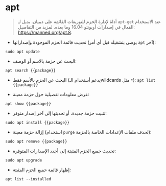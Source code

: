 # apt

> أداة لإدارة الحزم للتوزيعات القائمة على ديبيان.
> بديل لـ `apt-get` عند الاستخدام الفعال في إصدارات أوبونتو 16.04 وما بعده.
> لمزيد من التفاصيل: <https://manned.org/apt.8>.

- تحديث قائمة الحزم الموجودة وإصداراتها (يوصى بتشغيله قبل أي أمر `apt` آخر):

`sudo apt update`

- البحث عن حزمة بالاسم أو الوصف:

`apt search {{package}}`

- البحث عن الحزم بالأسم فقط (يدعم أستخدام الـwildcards مثل `*`):
`apt list {{package}}`

- عرض معلومات تفصيلية حول حزمة معينة:

`apt show {{package}}`

- تثبيت حزمة جديدة، أو تحديثها إلى آخر إصدار متوفر:

`sudo apt install {{package}}`

- إزالة حزمة معينة (استخدام `purge` لحذف ملفات الإعدادات الخاصة بالحزمة):

`sudo apt remove {{package}}`

- تحديث جميع الحزم المثبتة إلى أجدد الإصدارات المتوفرة:

`sudo apt upgrade`

- إظهار قائمة جميع الحزم المثبتة:

`apt list --installed`
